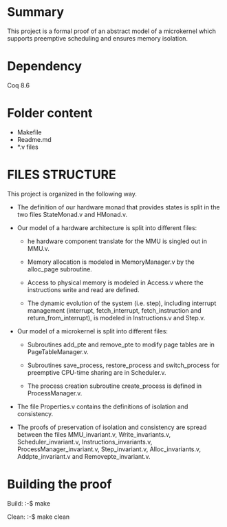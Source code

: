 # Summary

This project is a formal proof of an abstract model of a microkernel which supports preemptive scheduling and ensures memory isolation.  
# Dependency 

Coq 8.6

# Folder content

   * Makefile
   * Readme.md
   * *.v files

# FILES STRUCTURE

This project is organized in the following way.

* The definition of our hardware monad that provides states is split
  in the two files StateMonad.v and HMonad.v.

* Our model of a hardware architecture is split into different files:

  * he hardware component translate for the MMU is singled out in MMU.v.

  * Memory allocation is modeled in MemoryManager.v by the alloc\_page subroutine.

  * Access to physical memory is modeled in Access.v where the instructions write and read are defined.

  * The dynamic evolution of the system (i.e. step), including interrupt
  management (interrupt, fetch\_interrupt, fetch\_instruction
  and return\_from\_interrupt), is modeled in Instructions.v and
  Step.v.

* Our model of a microkernel is split into different files:

  * Subroutines add\_pte and remove_pte to modify page tables are in
    PageTableManager.v.

  * Subroutines save\_process, restore\_process and switch\_process for
    preemptive CPU-time sharing are in Scheduler.v.

  * The process creation subroutine create\_process is defined in ProcessManager.v.

* The file Properties.v contains the definitions of isolation and
  consistency.
 
* The proofs of preservation of isolation and consistency are spread
  between the files MMU\_invariant.v, Write\_invariants.v,
  Scheduler\_invariant.v, Instructions\_invariants.v,
  ProcessManager\_invariant.v, Step\_invariant.v, Alloc\_invariants.v,
  Addpte\_invariant.v and Removepte\_invariant.v.

# Building the proof

Build:
   :-$ make

Clean:
   :-$ make clean

